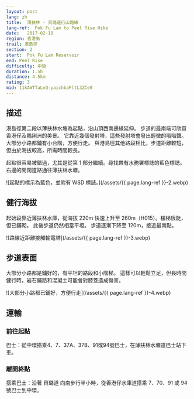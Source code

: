 ```yaml
---
layout: post
lang: zh
title:  薄扶林 - 貝璐道行山路線
lang-ref:  Pok Fu Lam to Peel Rise Hike
date:   2017-02-18
region: 香港島
trail: 港島徑
section: 2
start:  Pok Fu Lam Reservoir
end: Peel Rise
difficulty: 中級
duration: 1.5h
distance: 4.5km
rating: 3
mid: 11kAWTTaLnQ-yaichbaPltL3ZCe8
---
```

## 描述

港島徑第二段以薄扶林水塘為起點，沿山頂西南邊緣延伸。 步道的最南端可欣賞香港仔及鴨脷洲的美景。 它靠近幾個發射塔，這些發射塔會發出輕微的嗡嗡聲。 大部分小路都鋪有小台階，方便行走。 與港島徑其他路段相比，步道距離較短，但由於海拔較高，所需時間較長。

起點很容易被錯過，尤其是從第 1 部分繼續。尋找帶有水務署標誌的藍色標誌。 右邊的開闊道路通往薄扶林水塘。

![起點的標示為藍色，並附有 WSD 標誌。](/assets/{{ page.lang-ref }}-2.webp)

## 健行海拔

起始段靠近薄扶林水庫，從海拔 220m 快速上升至 260m（H015）。樓梯很陡，但已鋪砌。 此後步道仍然相當平坦。 步道逐漸下降至 120m，接近最南點。

![路線近距離接觸輸電塔](/assets/{{ page.lang-ref }}-3.webp)

## 步道表面

大部分小路都是鋪好的，有平坦的路段和小階梯。 這樣可以輕鬆立足，但長時間健行時，岩石鋪路和混凝土可能會對膝蓋造成傷害。

![大部分小路都已鋪好，方便行走](/assets/{{ page.lang-ref }}-4.webp)

## 運輸

### 前往起點

巴士：從中環搭乘4、7、37A、37B、91或94號巴士，在薄扶林水塘道巴士站下車。

### 離開終點

搭乘巴士：沿著 貝璐道 向南步行半小時，從香港仔水庫道搭乘 7、70、91 或 94 號巴士到中環。